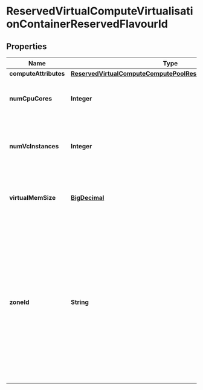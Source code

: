 
# ReservedVirtualComputeVirtualisationContainerReservedFlavourId

## Properties
Name | Type | Description | Notes
------------ | ------------- | ------------- | -------------
**computeAttributes** | [**ReservedVirtualComputeComputePoolReservedComputeAttributes**](ReservedVirtualComputeComputePoolReservedComputeAttributes.md) |  | 
**numCpuCores** | **Integer** | Number of CPU cores that have been reserved. | 
**numVcInstances** | **Integer** | Number of virtual container instances that have been reserved. | 
**virtualMemSize** | [**BigDecimal**](BigDecimal.md) | Size of virtual memory that has been reserved. | 
**zoneId** | **String** | References the resource zone where the virtual compute resources have been reserved. Cardinality can be 0 to cover the case where reserved compute resources are not bound to a specific resource zone. | 



